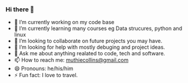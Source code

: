 ### Hi there 👋
- 🔭 I’m currently working on my code base
- 🌱 I’m currently learning many courses eg Data strucures, python and linux
- 👯 I’m looking to collaborate on future projects you may have.
- 🤔 I’m looking for help with mostly debuging and project ideas.
- 💬 Ask me about anything realated to code, tech and software.
- 📫 How to reach me: muthiecollins@gmail.com 
- 😄 Pronouns: he/his/him
- ⚡ Fun fact: I love to travel.                                           

<!--
**Collins-Muthie/Collins-Muthie** is a ✨ _special_ ✨ repository because its `README.md` (this file) appears on your GitHub profile.

Here are some ideas to get you started:

- 🔭 I’m currently working on ...
- 🌱 I’m currently learning ...
- 👯 I’m looking to collaborate on ...
- 🤔 I’m looking for help with ...
- 💬 Ask me about ...
- 📫 How to reach me: ...
- 😄 Pronouns: ...
- ⚡ Fun fact: ...
-->
